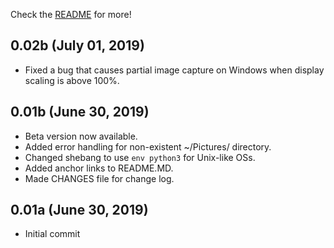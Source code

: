 Check the [README](README.MD) for more!
## 0.02b (July 01, 2019)
  - Fixed a bug that causes partial image capture on Windows when display scaling is above 100%.

## 0.01b (June 30, 2019)

  - Beta version now available.
  - Added error handling for non-existent ~/Pictures/ directory.
  - Changed shebang to use `env python3` for Unix-like OSs.
  - Added anchor links to README.MD.
  - Made CHANGES file for change log.

## 0.01a (June 30, 2019)

  - Initial commit
